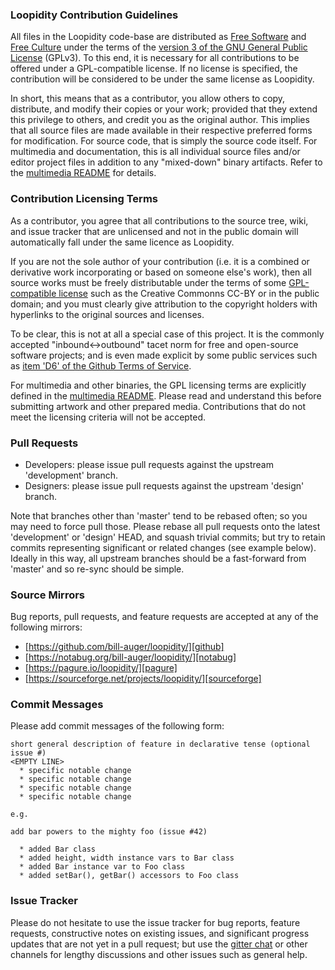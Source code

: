 ### Loopidity Contribution Guidelines

All files in the Loopidity code-base are distributed as [Free Software][free-sw] and [Free Culture][free-culture] under the terms of the [version 3 of the GNU General Public License][gpl] (GPLv3). To this end, it is necessary for all contributions to be offered under a GPL-compatible license. If no license is specified, the contribution will be considered to be under the same license as Loopidity.

In short, this means that as a contributor, you allow others to copy, distribute, and modify their copies or your work; provided that they extend this privilege to others, and credit you as the original author. This implies that all source files are made available in their respective preferred forms for modification. For source code, that is simply the source code itself. For multimedia and documentation, this is all individual source files and/or editor project files in addition to any "mixed-down" binary artifacts. Refer to the [multimedia README][data-readme] for details.


### Contribution Licensing Terms

As a contributor, you agree that all contributions to the source tree, wiki, and issue tracker that are unlicensed and not in the public domain will automatically fall under the same licence as Loopidity.

If you are not the sole author of your contribution (i.e. it is a combined or derivative work incorporating or based on someone else's work), then all source works must be freely distributable under the terms of some [GPL-compatible license][license-list] such as the Creative Commonns CC-BY or in the public domain; and you must clearly give attribution to the copyright holders with hyperlinks to the original sources and licenses.

To be clear, this is not at all a special case of this project. It is the commonly accepted "inbound<->outbound" tacet norm for free and open-source software projects; and is even made explicit by some public services such as [item 'D6' of the Github Terms of Service][github-tos].

For multimedia and other binaries, the GPL licensing terms are explicitly defined in the [multimedia README][data-readme]. Please read and understand this before submitting artwork and other prepared media. Contributions that do not meet the licensing criteria will not be accepted.


### Pull Requests

* Developers: please issue pull requests against the upstream 'development' branch.
* Designers: please issue pull requests against the upstream 'design' branch.

Note that branches other than 'master' tend to be rebased often; so you may need to force pull those. Please rebase all pull requests onto the latest 'development' or 'design' HEAD, and squash trivial commits; but try to retain commits representing significant or related changes (see example below). Ideally in this way, all upstream branches should be a fast-forward from 'master' and so re-sync should be simple.


### Source Mirrors

Bug reports, pull requests, and feature requests are accepted at any of the following mirrors:

* [https://github.com/bill-auger/loopidity/][github]
* [https://notabug.org/bill-auger/loopidity/][notabug]
* [https://pagure.io/loopidity/][pagure]
* [https://sourceforge.net/projects/loopidity/][sourceforge]


### Commit Messages

Please add commit messages of the following form:
```
short general description of feature in declarative tense (optional issue #)
<EMPTY LINE>
  * specific notable change
  * specific notable change
  * specific notable change
  * specific notable change

e.g.

add bar powers to the mighty foo (issue #42)

  * added Bar class
  * added height, width instance vars to Bar class
  * added Bar instance var to Foo class
  * added setBar(), getBar() accessors to Foo class
```


### Issue Tracker

Please do not hesitate to use the issue tracker for bug reports, feature requests, constructive notes on existing issues, and significant progress updates that are not yet in a pull request; but use the [gitter chat][gitter] or other channels for lengthy discussions and other issues such as general help.


[free-sw]:       https://www.gnu.org/philosophy/free-sw.html
[free-culture]:  http://freedomdefined.org/Definition
[gpl]:           COPYING
[license-list]:  https://www.gnu.org/licenses/license-list.html#GPLCompatibleLicenses
[github-tos]:    https://web.archive.org/web/20170814143643/https://help.github.com/articles/github-terms-of-service/#6-contributions-under-repository-license
[data-readme]:   data/README.md
[github]:        https://github.com/bill-auger/loopidity/
[notabug]:       https://notabug.org/bill-auger/loopidity/
[pagure]:        https://pagure.io/loopidity/
[sourceforge]:   https://sourceforge.net/projects/loopidity/
[gitter]:        https://gitter.im/bill-auger/loopidity

